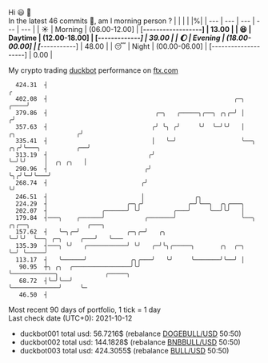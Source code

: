Hi :smiley: :wave:  
In the latest 46 commits :bug:, am I morning person ? 
| | | | |%|
| --- | --- | --- | --- | --- |
| :sunny: | Morning | (06.00-12.00] | [**------------------] | 13.00 |
| :satisfied: | Daytime | (12.00-18.00] | [*******-------------] | 39.00 |
| :moon: | Evening | (18.00-00.00] | [*********-----------] | 48.00 |
| :sleeping: | Night | (00.00-06.00] | [--------------------] | 0.00 |

My crypto trading [duckbot](https://github.com/jojoee/duckbot) performance on [ftx.com](https://ftx.com/#a=13144711)
```
  424.31  ┤                                                                                        ╭
  402.08  ┤                                                    ╭─╮                            ╭────╯
  379.86  ┤                              ╭─╮   ╭─────╮╭──╮ ╭╮╭─╯ │                           ╭╯
  357.63  ┤                             ╭╯ ╰╮ ╭╯     ╰╯  ╰─╯╰╯   │       ╭╮                 ╭╯
  335.41  ┤                             │   ╰─╯                  ╰──╮ ╭╮╭╯╰───╮          ╭──╯
  313.19  ┤                            ╭╯                           ╰─╯╰╯     │  ╭╮ ╭╮   │
  290.96  ┤                           ╭╯                                      ╰╮╭╯╰─╯╰───╯
  268.74  ┤                          ╭╯                                        ╰╯
  246.51  ┤                          │              ╭╮
  224.29  ┤                      ╭─╮╭╯            ╭─╯╰──╮  ╭╮╭───╮
  202.07  ┤               ╭──────╯ ╰╯         ╭───╯     ╰──╯╰╯   │
  179.84  ┤───╮    ╭──────╯           ╭───────╯                  ╰──╮ ╭╮╭──╮                ╭───╮
  157.62  ┤   ╰─╮╭─╯             ╭─╮╭─╯   ╭╮                        ╰─╯╰╯  ╰──╮ ╭─╮     ╭───╯   ╰───
  135.39  ┤───╮ ╰╯   ╭───────────╯ ╰╯   ╭─╯╰╮╭─────╮       ╭╮  ╭─╮            ╰─╯ ╰─────╯
  113.17  ┤   ╰──────╯            ╭╮╭───╯   ╰╯     ╰───────╯╰──╯ │
   90.95  ┼╮ ╭╮  ╭────────────────╯╰╯                            ╰────────────╮             ╭─────╮
   68.72  ┤╰─╯╰──╯                                                            ╰─────────────╯     ╰─
   46.50  ┤
```
Most recent 90 days of portfolio, 1 tick = 1 day<br />
Last check date (UTC+0): 2021-10-12
- duckbot001 total usd: 56.7216$ (rebalance [DOGEBULL/USD](https://ftx.com/trade/DOGEBULL/USD#a=13144711) 50:50)
- duckbot002 total usd: 144.1828$ (rebalance [BNBBULL/USD](https://ftx.com/trade/BNBBULL/USD#a=13144711) 50:50)
- duckbot003 total usd: 424.3055$ (rebalance [BULL/USD](https://ftx.com/trade/BULL/USD#a=13144711) 50:50)

